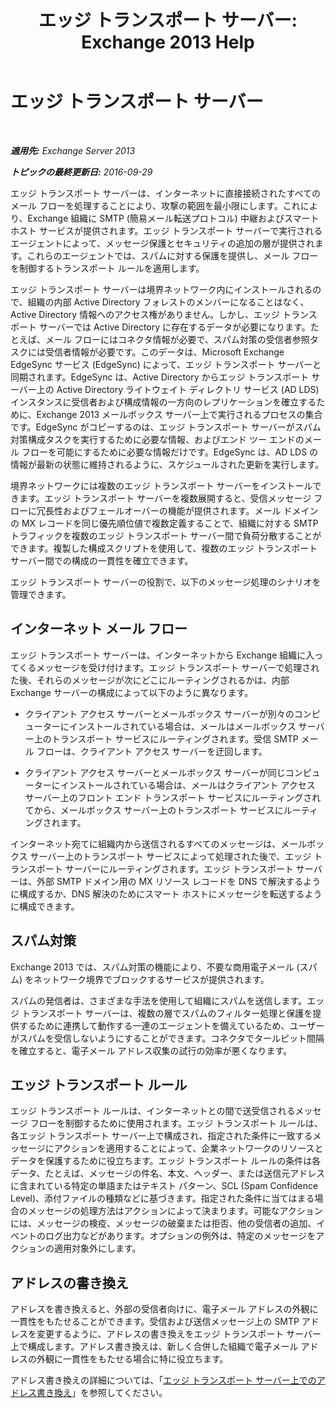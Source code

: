 ﻿---
title: 'エッジ トランスポート サーバー: Exchange 2013 Help'
TOCTitle: エッジ トランスポート サーバー
ms:assetid: cfff9f59-afac-447c-8297-afcebe49a52d
ms:mtpsurl: https://technet.microsoft.com/ja-jp/library/Bb124701(v=EXCHG.150)
ms:contentKeyID: 61180563
ms.date: 04/24/2018
mtps_version: v=EXCHG.150
ms.translationtype: HT
---

# エッジ トランスポート サーバー

 

_**適用先:** Exchange Server 2013_

_**トピックの最終更新日:** 2016-09-29_

エッジ トランスポート サーバーは、インターネットに直接接続されたすべてのメール フローを処理することにより、攻撃の範囲を最小限にします。これにより、Exchange 組織に SMTP (簡易メール転送プロトコル) 中継およびスマート ホスト サービスが提供されます。エッジ トランスポート サーバーで実行されるエージェントによって、メッセージ保護とセキュリティの追加の層が提供されます。これらのエージェントでは、スパムに対する保護を提供し、メール フローを制御するトランスポート ルールを適用します。

エッジ トランスポート サーバーは境界ネットワーク内にインストールされるので、組織の内部 Active Directory フォレストのメンバーになることはなく、Active Directory 情報へのアクセス権がありません。しかし、エッジ トランスポート サーバーでは Active Directory に存在するデータが必要になります。たとえば、メール フローにはコネクタ情報が必要で、スパム対策の受信者参照タスクには受信者情報が必要です。このデータは、Microsoft Exchange EdgeSync サービス (EdgeSync) によって、エッジ トランスポート サーバーと同期されます。EdgeSync は、Active Directory からエッジ トランスポート サーバー上の Active Directory ライトウェイト ディレクトリ サービス (AD LDS) インスタンスに受信者および構成情報の一方向のレプリケーションを確立するために、Exchange 2013 メールボックス サーバー上で実行されるプロセスの集合です。EdgeSync がコピーするのは、エッジ トランスポート サーバーがスパム対策構成タスクを実行するために必要な情報、およびエンド ツー エンドのメール フローを可能にするために必要な情報だけです。EdgeSync は、AD LDS の情報が最新の状態に維持されるように、スケジュールされた更新を実行します。

境界ネットワークには複数のエッジ トランスポート サーバーをインストールできます。エッジ トランスポート サーバーを複数展開すると、受信メッセージ フローに冗長性およびフェールオーバーの機能が提供されます。メール ドメインの MX レコードを同じ優先順位値で複数定義することで、組織に対する SMTP トラフィックを複数のエッジ トランスポート サーバー間で負荷分散することができます。複製した構成スクリプトを使用して、複数のエッジ トランスポート サーバー間での構成の一貫性を確立できます。

エッジ トランスポート サーバーの役割で、以下のメッセージ処理のシナリオを管理できます。

## インターネット メール フロー

エッジ トランスポート サーバーは、インターネットから Exchange 組織に入ってくるメッセージを受け付けます。エッジ トランスポート サーバーで処理された後、それらのメッセージが次にどこにルーティングされるかは、内部 Exchange サーバーの構成によって以下のように異なります。

  - クライアント アクセス サーバーとメールボックス サーバーが別々のコンピューターにインストールされている場合は、メールはメールボックス サーバー上のトランスポート サービスにルーティングされます。受信 SMTP メール フローは、クライアント アクセス サーバーを迂回します。

  - クライアント アクセス サーバーとメールボックス サーバーが同じコンピューターにインストールされている場合は、メールはクライアント アクセス サーバー上のフロント エンド トランスポート サービスにルーティングされてから、メールボックス サーバー上のトランスポート サービスにルーティングされます。

インターネット宛てに組織内から送信されるすべてのメッセージは、メールボックス サーバー上のトランスポート サービスによって処理された後で、エッジ トランスポート サーバーにルーティングされます。エッジ トランスポート サーバーは、外部 SMTP ドメイン用の MX リソース レコードを DNS で解決するように構成するか、DNS 解決のためにスマート ホストにメッセージを転送するように構成できます。

## スパム対策

Exchange 2013 では、スパム対策の機能により、不要な商用電子メール (スパム) をネットワーク境界でブロックするサービスが提供されます。

スパムの発信者は、さまざまな手法を使用して組織にスパムを送信します。エッジ トランスポート サーバーは、複数の層でスパムのフィルター処理と保護を提供するために連携して動作する一連のエージェントを備えているため、ユーザーがスパムを受信しないようにすることができます。コネクタでタールピット間隔を確立すると、電子メール アドレス収集の試行の効率が悪くなります。

## エッジ トランスポート ルール

エッジ トランスポート ルールは、インターネットとの間で送受信されるメッセージ フローを制御するために使用されます。エッジ トランスポート ルールは、各エッジ トランスポート サーバー上で構成され、指定された条件に一致するメッセージにアクションを適用することによって、企業ネットワークのリソースとデータを保護するために役立ちます。エッジ トランスポート ルールの条件は各データ、たとえば、メッセージの件名、本文、ヘッダー、または送信元アドレスに含まれている特定の単語またはテキスト パターン、SCL (Spam Confidence Level)、添付ファイルの種類などに基づきます。指定された条件に当てはまる場合のメッセージの処理方法はアクションによって決まります。可能なアクションには、メッセージの検疫、メッセージの破棄または拒否、他の受信者の追加、イベントのログ出力などがあります。オプションの例外は、特定のメッセージをアクションの適用対象外にします。

## アドレスの書き換え

アドレスを書き換えると、外部の受信者向けに、電子メール アドレスの外観に一貫性をもたせることができます。受信および送信メッセージ上の SMTP アドレスを変更するように、アドレスの書き換えをエッジ トランスポート サーバー上で構成します。アドレス書き換えは、新しく合併した組織で電子メール アドレスの外観に一貫性をもたせる場合に特に役立ちます。

アドレス書き換えの詳細については、「[エッジ トランスポート サーバー上でのアドレス書き換え](address-rewriting-on-edge-transport-servers-exchange-2013-help.md)」を参照してください。

